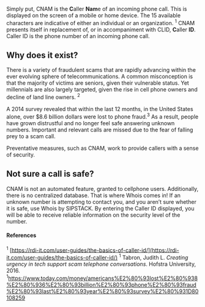 Simply put, CNAM is the **C**aller **Nam**e of an incoming phone call. This is displayed on the screen of a mobile or home device. The 15 available characters are indicative of either an individual or an organization. <sup>1</sup> CNAM presents itself in replacement of, or in accompaniment with CLID, **C**aller **ID**. Caller ID is the phone number of an incoming phone call.

## Why does it exist?

There is a variety of fraudulent scams that are rapidly advancing within the ever evolving sphere of telecommunications. A common misconception is that the majority of victims are seniors, given their vulnerable status. Yet millennials are also largely targeted, given the rise in cell phone owners and decline of land line owners. <sup>2</sup>

A 2014 survey revealed that within the last 12 months, in the United States alone, over $8.6 billion dollars were lost to phone fraud.<sup>3</sup> As a result, people have grown distrustful and no longer feel safe answering unknown numbers. Important and relevant calls are missed due to the fear of falling prey to a scam call.

Preventative measures, such as CNAM, work to provide callers with a sense of security.

## Not sure a call is safe?

CNAM is not an automated feature, granted to cellphone users. Additionally, there is no centralized database. That is where Whois comes in! If an unknown number is attempting to contact you, and you aren’t sure whether it is safe, use Whois by SIPSTACK. By entering the Caller ID displayed, you will be able to receive reliable information on the security level of the number.

#### References
<sup>1</sup> [https://rdi-it.com/user-guides/the-basics-of-caller-id/](https://rdi-it.com/user-guides/the-basics-of-caller-id/) 
<sup>1</sup> Tabron, Judith L. _Creating urgency in tech support scam telephone conversations_. Hofstra University, 2016.
<sup>1</sup>https://www.today.com/money/americans%E2%80%93lost%E2%80%938%E2%80%936%E2%80%93billion%E2%80%93phone%E2%80%93fraud%E2%80%93last%E2%80%93year%E2%80%93survey%E2%80%931D80108259
